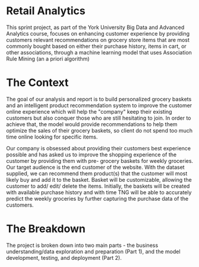 # Retail Analytics
This sprint project, as part of the York University Big Data and Advanced Analytics course, focuses on enhancing customer experience by providing customers relevant recommendations on grocery store items that are most commonly bought based on either their purchase history, items in cart, or other associations, through a machine learning model that uses Association Rule Mining (an a priori algorithm)

# The Context
The goal of our analysis and report is to build personalized grocery baskets and an intelligent product recommendation system to improve the customer online experience which will help the "company" keep their existing customers but also conquer those who are still hesitating to join. In order to achieve that, the model would provide recommendations to help them optimize the sales of their grocery baskets, so client do not spend too much time online looking for specific items.

Our company is obsessed about providing their customers best experience possible and has asked us to improve the shopping experience of the customer by providing them with pre- grocery baskets for weekly groceries. Our target audience is the end customer of the website. With the dataset supplied, we can recommend them product(s) that the customer will most likely buy and add it to the basket. Basket will be customizable, allowing the customer to add/ edit/ delete the items. Initially, the baskets will be created with available purchase history and with time TNG will be able to accurately predict the weekly groceries by further capturing the purchase data of the customers.

# The Breakdown
The project is broken down into two main parts - the business understanding/data exploration and preparation (Part 1), and the model development, testing, and deployment (Part 2).
